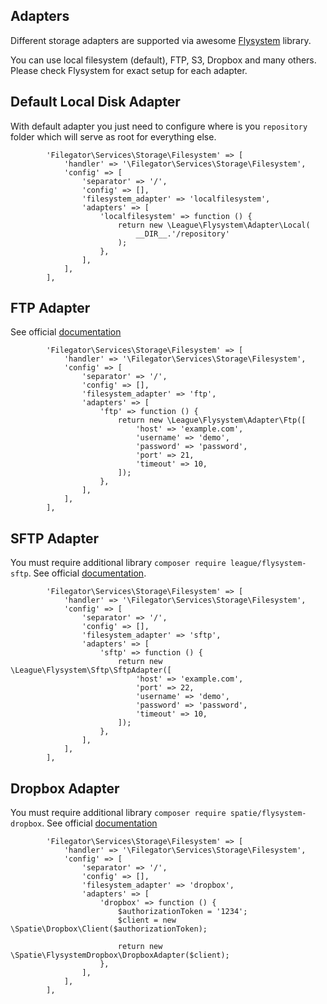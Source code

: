 ## Adapters
Different storage adapters are supported via awesome [Flysystem](https://github.com/thephpleague/flysystem) library.

You can use local filesystem (default), FTP, S3, Dropbox and many others. Please check Flysystem for exact setup for each adapter.

## Default Local Disk Adapter
With default adapter you just need to configure where is you ```repository``` folder which will serve as root for everything else.

```
        'Filegator\Services\Storage\Filesystem' => [
            'handler' => '\Filegator\Services\Storage\Filesystem',
            'config' => [
                'separator' => '/',
                'config' => [],
                'filesystem_adapter' => 'localfilesystem',
                'adapters' => [
                    'localfilesystem' => function () {
                        return new \League\Flysystem\Adapter\Local(
                            __DIR__.'/repository'
                        );
                    },
                ],
            ],
        ],

```

## FTP Adapter
See official [documentation](https://flysystem.thephpleague.com/docs/adapter/ftp/)

```
        'Filegator\Services\Storage\Filesystem' => [
            'handler' => '\Filegator\Services\Storage\Filesystem',
            'config' => [
                'separator' => '/',
                'config' => [],
                'filesystem_adapter' => 'ftp',
                'adapters' => [
                    'ftp' => function () {
                        return new \League\Flysystem\Adapter\Ftp([
                            'host' => 'example.com',
                            'username' => 'demo',
                            'password' => 'password',
                            'port' => 21,
                            'timeout' => 10,
                        ]);
                    },
                ],
            ],
        ],

```

## SFTP Adapter
You must require additional library ```composer require league/flysystem-sftp```.
See official [documentation](https://flysystem.thephpleague.com/docs/adapter/sftp/).

```
        'Filegator\Services\Storage\Filesystem' => [
            'handler' => '\Filegator\Services\Storage\Filesystem',
            'config' => [
                'separator' => '/',
                'config' => [],
                'filesystem_adapter' => 'sftp',
                'adapters' => [
                    'sftp' => function () {
                        return new \League\Flysystem\Sftp\SftpAdapter([
                            'host' => 'example.com',
                            'port' => 22,
                            'username' => 'demo',
                            'password' => 'password',
                            'timeout' => 10,
                        ]);
                    },
                ],
            ],
        ],

```
## Dropbox Adapter
You must require additional library ```composer require spatie/flysystem-dropbox```.
See official [documentation](https://flysystem.thephpleague.com/docs/adapter/dropbox/)

```
        'Filegator\Services\Storage\Filesystem' => [
            'handler' => '\Filegator\Services\Storage\Filesystem',
            'config' => [
                'separator' => '/',
                'config' => [],
                'filesystem_adapter' => 'dropbox',
                'adapters' => [
                    'dropbox' => function () {
                        $authorizationToken = '1234';
                        $client = new \Spatie\Dropbox\Client($authorizationToken);

                        return new \Spatie\FlysystemDropbox\DropboxAdapter($client);
                    },
                ],
            ],
        ],

```
